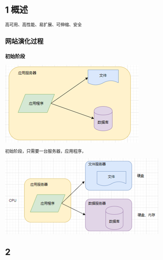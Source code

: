 # 1 概述
高可用、高性能、易扩展、可伸缩、安全

## 网站演化过程
### 初始阶段
![title](https://raw.githubusercontent.com/pallcard/noteImg/master/noteImg/2020/04/18/1587188749219-1587188749406.png)

初始阶段，只需要一台服务器，应用程序，

![title](https://raw.githubusercontent.com/pallcard/noteImg/master/noteImg/2020/04/18/1587188818467-1587188818469.png)

# 2 